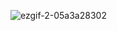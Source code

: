 ![ezgif-2-05a3a28302](https://github.com/Spinxino/space-shooter/assets/32494798/02761def-1586-4cd5-9b9e-04a4a2cfaf31)
